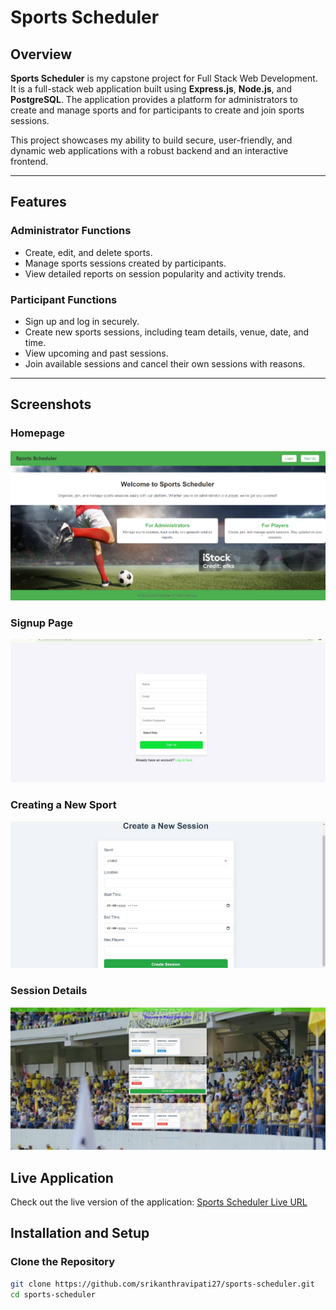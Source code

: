 # **Sports Scheduler**

## **Overview**
**Sports Scheduler** is my capstone project for Full Stack Web Development. It is a full-stack web application built using **Express.js**, **Node.js**, and **PostgreSQL**. The application provides a platform for administrators to create and manage sports and for participants to create and join sports sessions.

This project showcases my ability to build secure, user-friendly, and dynamic web applications with a robust backend and an interactive frontend.

---

## **Features**

### **Administrator Functions**
- Create, edit, and delete sports.
- Manage sports sessions created by participants.
- View detailed reports on session popularity and activity trends.

### **Participant Functions**
- Sign up and log in securely.
- Create new sports sessions, including team details, venue, date, and time.
- View upcoming and past sessions.
- Join available sessions and cancel their own sessions with reasons.

---

## **Screenshots**


### Homepage
![Homepage](./public/images/index.png)

### Signup Page
![Signup Page](./public/images/signup.jpg)

### Creating a New Sport
![Create Sport](./public/images/createsession.jpg)

### Session Details
![Session Details](./public/images/playerdashboard.jpg)


## **Live Application**
Check out the live version of the application: [Sports Scheduler Live URL](https://sports-scheduler-phej.onrender.com)  


## **Installation and Setup**

### **Clone the Repository**
```bash
git clone https://github.com/srikanthravipati27/sports-scheduler.git
cd sports-scheduler
